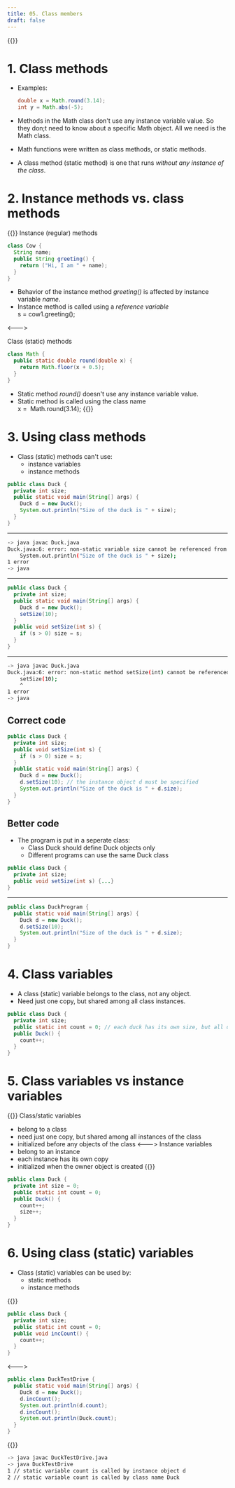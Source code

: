 ```yaml
---
title: 05. Class members
draft: false
---
```


{{<toc>}}

# 1. Class methods
- Examples:

  ```java
  double x = Math.round(3.14);
  int y = Math.abs(-5);
  ```

- Methods in the Math class don't use any instance variable value. So they don;t need to know about a specific Math&nbsp;<c-red>object</c-red>. All we need is the Math&nbsp;<c-red>class</c-red>.
- Math functions were written as&nbsp;<c-red>class</c-red> methods, or&nbsp;<c-red>static</c-red>&nbsp;methods.
- A class method (static method) is one that runs *without any instance of the class*.

# 2. Instance methods vs. class methods

{{<columns>}}
Instance (regular) methods

```java
class Cow {
  String name;
  public String greeting() {
    return ("Hi, I am " + name);
  }
}
```

- Behavior of the instance method *greeting()* is affected by instance variable *name*.
- Instance method is called using a *reference variable*\
  s =&nbsp;<c-red>cow1</c-red>.greeting();

<--->

Class (static) methods

```java
class Math {
  public static double round(double x) {
    return Math.floor(x + 0.5);
  }
}
```

- Static method *round()* doesn't use any instance variable value.
- Static method is called using the class name\
  x = &nbsp;<c-red>Math</c-red>.round(3.14);
{{</columns>}}

# 3. Using class methods
- Class (static) methods can't use:
  - instance variables
  - instance methods

```java
public class Duck {
  private int size;
  public static void main(String[] args) {
    Duck d = new Duck();
    System.out.println("Size of the duck is " + size);
  }
}
```
---
```bash
-> java javac Duck.java
Duck.java:6: error: non-static variable size cannot be referenced from a static context
    System.out.println("Size of the duck is " + size);
1 error
-> java
```
---
```java
public class Duck {
  private int size;
  public static void main(String[] args) {
    Duck d = new Duck();
    setSize(10);
  }
  public void setSize(int s) {
    if (s > 0) size = s;
  }
}
```
---
```bash
-> java javac Duck.java
Duck.java:6: error: non-static method setSize(int) cannot be referenced from a static context
    setSize(10);
    ^
1 error
-> java
```

## Correct code

```java
public class Duck {
  private int size;
  public void setSize(int s) {
    if (s > 0) size = s;
  }
  public static void main(String[] args) {
    Duck d = new Duck();
    d.setSize(10); // the instance object d must be specified
    System.out.println("Size of the duck is " + d.size);
  }
}
```

## Better code

- The program is put in a seperate class:
  - Class Duck should define Duck objects only
  - Different programs can use the same Duck class
```java
public class Duck {
  private int size;
  public void setSize(int s) {...}
}
```
---
```java
public class DuckProgram {
  public static void main(String[] args) {
    Duck d = new Duck();
    d.setSize(10);
    System.out.println("Size of the duck is " + d.size);
  }
}
```

# 4. Class variables
- A class (static) variable belongs to the class, not any object.
- Need just one copy, but shared among all class instances.
```java
public class Duck {
  private int size;
  public static int count = 0; // each duck has its own size, but all ducks share the same attribute "count"
  public Duck() {
    count++;
  }
}
```

# 5. Class variables vs instance variables

{{<columns>}}
Class/static variables
- belong to a class
- need just one copy, but shared among all instances of the class
- initialized before any objects of the class
<--->
Instance variables
- belong to an instance
- each instance has its own copy
- initialized when the owner object is created
{{</columns>}}

```java
public class Duck {
  private int size = 0;
  public static int count = 0;
  public Duck() {
    count++;
    size++;
  }
}
```

# 6. Using class (static) variables
- Class (static) variables can be used by:
  - static methods
  - instance methods

{{<columns>}}
```java
public class Duck {
  private int size;
  public static int count = 0;
  public void incCount() {
    count++;
  }
}
```
<--->
```java
public class DuckTestDrive {
  public static void main(String[] args) {
    Duck d = new Duck();
    d.incCount();
    System.out.println(d.count);
    d.incCount();
    System.out.println(Duck.count);
  }
}
```
{{</columns>}}

```bash
-> java javac DuckTestDrive.java
-> java DuckTestDrive
1 // static variable count is called by instance object d
2 // static variable count is called by class name Duck
```